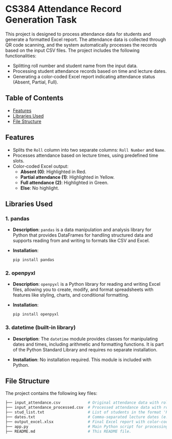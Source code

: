 # CS384 Attendance Record Generation Task

This project is designed to process attendance data for students and generate a formatted Excel report. The attendance data is collected through QR code scanning, and the system automatically processes the records based on the input CSV files. The project includes the following functionalities:

- Splitting roll number and student name from the input data.
- Processing student attendance records based on time and lecture dates.
- Generating a color-coded Excel report indicating attendance status (Absent, Partial, Full).

## Table of Contents

- [Features](#features)
- [Libraries Used](#libraries-used)
- [File Structure](#file-structure)

## Features

- Splits the `Roll` column into two separate columns: `Roll Number` and `Name`.
- Processes attendance based on lecture times, using predefined time slots.
- Color-coded Excel output:
  - **Absent (0)**: Highlighted in Red.
  - **Partial attendance (1)**: Highlighted in Yellow.
  - **Full attendance (2)**: Highlighted in Green.
  - **Else**: No highlight.

## Libraries Used

### 1. pandas

- **Description**: `pandas` is a data manipulation and analysis library for Python that provides DataFrames for handling structured data and supports reading from and writing to formats like CSV and Excel.

- **Installation**:
  ```bash
  pip install pandas
  ```

### 2. openpyxl

- **Description**: `openpyxl` is a Python library for reading and writing Excel files, allowing you to create, modify, and format spreadsheets with features like styling, charts, and conditional formatting.

- **Installation**:
  ```bash
  pip install openpyxl
  ```

### 3. datetime (built-in library)

- **Description**: The `datetime` module provides classes for manipulating dates and times, including arithmetic and formatting functions. It is part of the Python Standard Library and requires no separate installation.

- **Installation**: No installation required. This module is included with Python.

## File Structure

The project contains the following key files:

```bash
├── input_attendance.csv            # Original attendance data with roll number and name combined.
├── input_attendance_processed.csv  # Processed attendance data with roll number and name split.
├── stud_list.txt                   # List of students in the format 'RollNumber Name'.
├── dates.txt                       # Comma-separated lecture dates (e.g., 06/08/2024, 13/08/2024).
├── output_excel.xlsx               # Final Excel report with color-coded attendance status.
├── app.py                          # Main Python script for processing attendance.
├── README.md                       # This README file.

```

